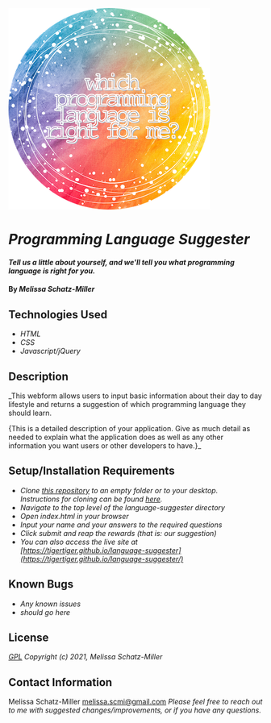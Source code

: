 
![Rainbow Circle Reading Which Programming Language is Right for Me](/img/title.png)

# _Programming Language Suggester_

#### _Tell us a little about yourself, and we'll tell you what programming language is right for you._

#### By _**Melissa Schatz-Miller**_

## Technologies Used

* _HTML_
* _CSS_
* _Javascript/jQuery_

## Description

_This webform allows users to input basic information about their day to day lifestyle and returns a suggestion of which programming language they should learn.

{This is a detailed description of your application. Give as much detail as needed to explain what the application does as well as any other information you want users or other developers to have.}_

## Setup/Installation Requirements

* _Clone [this repository](https://github.com/tigertiger/language-suggester) to an empty folder or to your desktop.  
Instructions for cloning can be found [here](https://docs.github.com/en/github/creating-cloning-and-archiving-repositories/cloning-a-repository-from-github/cloning-a-repository)._
* _Navigate to the top level of the language-suggester directory_
* _Open index.html in your browser_
* _Input your name and your answers to the required questions_
* _Click submit and reap the rewards (that is: our suggestion)_
* _You can also access the live site at [https://tigertiger.github.io/language-suggester](https://tigertiger.github.io/language-suggester/)_

## Known Bugs

* _Any known issues_
* _should go here_

## License

_[GPL](https://opensource.org/licenses/gpl-license)_
_Copyright (c) 2021, Melissa Schatz-Miller_

## Contact Information

Melissa Schatz-Miller <melissa.scmi@gmail.com>
_Please feel free to reach out to me with suggested changes/improvements, or if you have any questions._